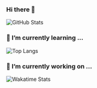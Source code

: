 ### Hi there 👋

<!--
**Olvi73/Olvi73** is a ✨ _special_ ✨ repository because its `README.md` (this file) appears on your GitHub profile.

Here are some ideas to get you started:

- 🔭 I’m currently working on ...
- 🌱 I’m currently learning ...
- 👯 I’m looking to collaborate on ...
- 🤔 I’m looking for help with ...
- 💬 Ask me about ...
- 📫 How to reach me: ...
- 😄 Pronouns: ...
- ⚡ Fun fact: ...
-->
![GitHub Stats](https://github-readme-stats.vercel.app/api?username=Olvi73&count_private=true&show_icons=true&theme=dracula)  

### 🌱 I’m currently learning ...  
![Top Langs](https://github-readme-stats.vercel.app/api/top-langs/?username=Olvi73&layout=compact&theme=dracula)  

### 🔭 I’m currently working on ...  
![Wakatime Stats](https://github-readme-stats.vercel.app/api/wakatime?username=Olvi73&theme=dracula)
